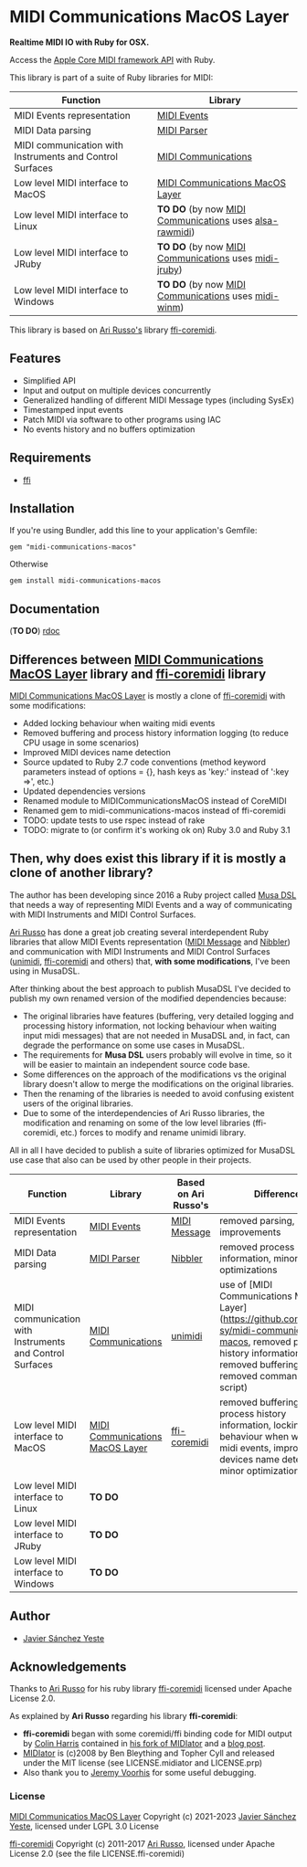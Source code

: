 # MIDI Communications MacOS Layer

**Realtime MIDI IO with Ruby for OSX.**

Access the [Apple Core MIDI framework API](https://developer.apple.com/library/mac/#documentation/MusicAudio/Reference/CACoreMIDIRef/MIDIServices/) with Ruby.

This library is part of a suite of Ruby libraries for MIDI:

| Function | Library |
| --- | --- |
| MIDI Events representation | [MIDI Events](https://github.com/javier-sy/midi-events) |
| MIDI Data parsing | [MIDI Parser](https://github.com/javier-sy/midi-parser) |
| MIDI communication with Instruments and Control Surfaces | [MIDI Communications](https://github.com/javier-sy/midi-communications) |
| Low level MIDI interface to MacOS | [MIDI Communications MacOS Layer](https://github.com/javier-sy/midi-communications-macos) |
| Low level MIDI interface to Linux | **TO DO** (by now [MIDI Communications](https://github.com/javier-sy/midi-communications) uses [alsa-rawmidi](http://github.com/arirusso/alsa-rawmidi)) | 
| Low level MIDI interface to JRuby | **TO DO** (by now [MIDI Communications](https://github.com/javier-sy/midi-communications) uses [midi-jruby](http://github.com/arirusso/midi-jruby))| 
| Low level MIDI interface to Windows | **TO DO** (by now [MIDI Communications](https://github.com/javier-sy/midi-communications) uses [midi-winm](http://github.com/arirusso/midi-winmm)) | 

This library is based on [Ari Russo's](http://github.com/arirusso) library [ffi-coremidi](https://github.com/arirusso/ffi-coremidi).

## Features

* Simplified API
* Input and output on multiple devices concurrently
* Generalized handling of different MIDI Message types (including SysEx)
* Timestamped input events
* Patch MIDI via software to other programs using IAC
* No events history and no buffers optimization

## Requirements

* [ffi](http://github.com/ffi/ffi)

## Installation

If you're using Bundler, add this line to your application's Gemfile:

`gem "midi-communications-macos"`

Otherwise

`gem install midi-communications-macos`

## Documentation

(**TO DO**) [rdoc](http://rubydoc.info/github/javier-sy/midi-communications-macos)

## Differences between [MIDI Communications MacOS Layer](https://github.com/javier-sy/midi-communications-macos) library and [ffi-coremidi](https://github.com/arirusso/ffi-coremidi) library

[MIDI Communications MacOS Layer](https://github.com/javier-sy/midi-communications-macos) is mostly a clone of [ffi-coremidi](https://github.com/arirusso/ffi-coremidi) with some modifications:
* Added locking behaviour when waiting midi events
* Removed buffering and process history information logging (to reduce CPU usage in some scenarios)
* Improved MIDI devices name detection
* Source updated to Ruby 2.7 code conventions (method keyword parameters instead of options = {}, hash keys as 'key:' instead of ':key =>', etc.)
* Updated dependencies versions
* Renamed module to MIDICommunicationsMacOS instead of CoreMIDI
* Renamed gem to midi-communications-macos instead of ffi-coremidi
* TODO: update tests to use rspec instead of rake
* TODO: migrate to (or confirm it's working ok on) Ruby 3.0 and Ruby 3.1

## Then, why does exist this library if it is mostly a clone of another library?

The author has been developing since 2016 a Ruby project called
[Musa DSL](https://github.com/javier-sy/musa-dsl) that needs a way
of representing MIDI Events and a way of communicating with
MIDI Instruments and MIDI Control Surfaces.

[Ari Russo](https://github.com/arirusso) has done a great job creating
several interdependent Ruby libraries that allow
MIDI Events representation ([MIDI Message](https://github.com/arirusso/midi-message)
and [Nibbler](https://github.com/arirusso/nibbler))
and communication with MIDI Instruments and MIDI Control Surfaces
([unimidi](https://github.com/arirusso/unimidi),
[ffi-coremidi](https://github.com/arirusso/ffi-coremidi) and others)
that, **with some modifications**, I've been using in MusaDSL.

After thinking about the best approach to publish MusaDSL
I've decided to publish my own renamed version of the modified dependencies because:

* The original libraries have features
  (buffering, very detailed logging and processing history information, not locking behaviour when waiting input midi messages)
  that are not needed in MusaDSL and, in fact,
  can degrade the performance on some use cases in MusaDSL.
* The requirements for **Musa DSL** users probably will evolve in time, so it will be easier to maintain an independent source code base.
* Some differences on the approach of the modifications vs the original library doesn't allow to merge the modifications on the original libraries.
* Then the renaming of the libraries is needed to avoid confusing existent users of the original libraries.
* Due to some of the interdependencies of Ari Russo libraries,
  the modification and renaming on some of the low level libraries (ffi-coremidi, etc.)
  forces to modify and rename unimidi library.

All in all I have decided to publish a suite of libraries optimized for MusaDSL use case that also can be used by other people in their projects.

| Function | Library | Based on Ari Russo's| Difference |
| --- | --- | --- | --- |
| MIDI Events representation | [MIDI Events](https://github.com/javier-sy/midi-events) | [MIDI Message](https://github.com/arirusso/midi-message) | removed parsing, small improvements |
| MIDI Data parsing | [MIDI Parser](https://github.com/javier-sy/midi-parser) | [Nibbler](https://github.com/arirusso/nibbler) | removed process history information, minor optimizations |
| MIDI communication with Instruments and Control Surfaces | [MIDI Communications](https://github.com/javier-sy/midi-communications) | [unimidi](https://github.com/arirusso/unimidi) | use of [MIDI Communications MacOS Layer](https://github.com/javier-sy/midi-communications-macos, removed process history information, removed buffering, removed command line script)
| Low level MIDI interface to MacOS | [MIDI Communications MacOS Layer](https://github.com/javier-sy/midi-communications-macos) | [ffi-coremidi](https://github.com/arirusso/ffi-coremidi) | removed buffering and process history information, locking behaviour when waiting midi events, improved midi devices name detection, minor optimizations |
| Low level MIDI interface to Linux | **TO DO** | | |
| Low level MIDI interface to JRuby | **TO DO** | | |
| Low level MIDI interface to Windows | **TO DO** | | |

## Author

* [Javier Sánchez Yeste](https://github.com/javier-sy)

## Acknowledgements

Thanks to [Ari Russo](http://github.com/arirusso) for his ruby library [ffi-coremidi](https://github.com/arirusso/ffi-coremidi) licensed under Apache License 2.0.

As explained by **Ari Russo** regarding his library **ffi-coremidi**:
* **ffi-coremidi** began with some coremidi/ffi binding code for MIDI output by [Colin Harris](http://github.com/aberant) contained in [his fork of MIDIator](http://github.com/aberant/midiator) and a [blog post](http://aberant.tumblr.com/post/694878119/sending-midi-sysex-with-core-midi-and-ruby-ffi).
* [MIDIator](http://github.com/bleything/midiator) is (c)2008 by Ben Bleything and Topher Cyll and released under the MIT license (see LICENSE.midiator and LICENSE.prp)
* Also thank you to [Jeremy Voorhis](http://github.com/jvoorhis) for some useful debugging.

### License

[MIDI Communicatios MacOS Layer](https://github.com/javier-sy/midi-communications-macos) Copyright (c) 2021-2023 [Javier Sánchez Yeste](https://yeste.studio), licensed under LGPL 3.0 License

[ffi-coremidi](https://github.com/arirusso/ffi-coremidi) Copyright (c) 2011-2017 [Ari Russo](http://arirusso.com), licensed under Apache License 2.0 (see the file LICENSE.ffi-coremidi)
